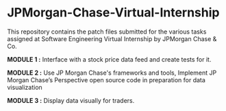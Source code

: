 # JPMorgan-Chase-Virtual-Internship
This repository contains the patch files submitted for the various tasks assigned at Software Engineering Virtual Internship by JPMorgan Chase &amp; Co. 

**MODULE 1 :** Interface with a stock price data feed and create tests for it.

**MODULE 2 :** Use JP Morgan Chase's frameworks and tools, Implement JP Morgan Chase’s Perspective open source code in preparation for data visualization

**MODULE 3 :** Display data visually for traders.

